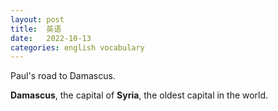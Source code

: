 ```yaml
---
layout: post
title:  英语
date:   2022-10-13
categories: english vocabulary
---
```


Paul's road to Damascus.

**Damascus**, the capital of **Syria**, the oldest capital in the world.

